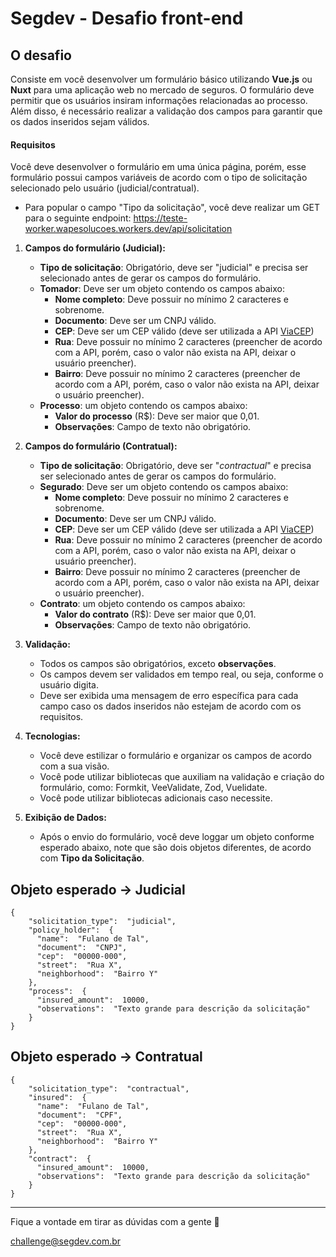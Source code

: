 # Segdev - Desafio front-end

## O desafio
Consiste em você desenvolver um formulário básico utilizando **Vue.js** ou **Nuxt** para uma aplicação web no mercado de seguros. O formulário deve permitir que os usuários insiram informações relacionadas ao processo. Além disso, é necessário realizar a validação dos campos para garantir que os dados inseridos sejam válidos. 

#### Requisitos
Você deve desenvolver o formulário em uma única página, porém, esse formulário possui campos variáveis de acordo com o tipo de solicitação selecionado pelo usuário (judicial/contratual).

* Para popular o campo "Tipo da solicitação", você deve realizar um GET para o seguinte endpoint: https://teste-worker.wapesolucoes.workers.dev/api/solicitation

1.  **Campos do formulário (Judicial):**
    -   **Tipo de solicitação**: Obrigatório, deve ser "judicial" e precisa ser selecionado antes de gerar os campos do formulário.
    -   **Tomador**: Deve ser um objeto contendo os campos abaixo:
	    -   **Nome completo**: Deve possuir no mínimo 2 caracteres e sobrenome.
	    -   **Documento**: Deve ser um CNPJ válido.
	    - **CEP**: Deve ser um CEP válido (deve ser utilizada a API [ViaCEP](https://viacep.com.br))
	    - **Rua**: Deve possuir no mínimo 2 caracteres (preencher de acordo com a API, porém, caso o valor não exista na API, deixar o usuário preencher).
	    - **Bairro**: Deve possuir no mínimo 2 caracteres (preencher de acordo com a API, porém, caso o valor não exista na API, deixar o usuário preencher).
	  - **Processo**: um objeto contendo os campos abaixo:
		  - **Valor do processo** (R$): Deve ser maior que 0,01.
		  - **Observações**: Campo de texto não obrigatório.
		  
2.  **Campos do formulário (Contratual):**
    -   **Tipo de solicitação**: Obrigatório, deve ser "*contractual*" e precisa ser selecionado antes de gerar os campos do formulário.
    -   **Segurado**: Deve ser um objeto contendo os campos abaixo:
	    -   **Nome completo**: Deve possuir no mínimo 2 caracteres e sobrenome.
	    -   **Documento**: Deve ser um CNPJ válido.
	    - **CEP**: Deve ser um CEP válido (deve ser utilizada a API [ViaCEP](https://viacep.com.br))
	    - **Rua**: Deve possuir no mínimo 2 caracteres (preencher de acordo com a API, porém, caso o valor não exista na API, deixar o usuário preencher).
	    - **Bairro**: Deve possuir no mínimo 2 caracteres (preencher de acordo com a API, porém, caso o valor não exista na API, deixar o usuário preencher).
	  - **Contrato**: um objeto contendo os campos abaixo:
		  - **Valor do contrato** (R$): Deve ser maior que 0,01.
		  - **Observações**: Campo de texto não obrigatório.
3.  **Validação:**
    
    -   Todos os campos são obrigatórios, exceto **observações**.
    -   Os campos devem ser validados em tempo real, ou seja, conforme o usuário digita.
    -   Deve ser exibida uma mensagem de erro específica para cada campo caso os dados inseridos não estejam de acordo com os requisitos.
    
4.  **Tecnologias:**

    - Você deve estilizar o formulário e organizar os campos de acordo com a sua visão.
    - Você pode utilizar bibliotecas que auxiliam na validação e criação do formulário, como: Formkit, VeeValidate, Zod, Vuelidate.
    - Você pode utilizar bibliotecas adicionais caso necessite.
   
5.  **Exibição de Dados:**
    
    -   Após o envio do formulário, você deve loggar um objeto conforme esperado abaixo, note que são dois objetos diferentes, de acordo com **Tipo da Solicitação**.

## Objeto esperado -> Judicial
    { 
	    "solicitation_type":  "judicial", 
	    "policy_holder":  {
		  "name":  "Fulano de Tal",
		  "document":  "CNPJ",
		  "cep":  "00000-000",
		  "street":  "Rua X",
		  "neighborhood":  "Bairro Y"
		},
		"process":  {
		  "insured_amount":  10000,
		  "observations":  "Texto grande para descrição da solicitação"
		}
	}

## Objeto esperado -> Contratual
    { 
	    "solicitation_type":  "contractual", 
	    "insured":  {
		  "name":  "Fulano de Tal",
		  "document":  "CPF",
		  "cep":  "00000-000",
		  "street":  "Rua X",
		  "neighborhood":  "Bairro Y"
		},
		"contract":  {
		  "insured_amount":  10000,
		  "observations":  "Texto grande para descrição da solicitação"
		}
	}

---

Fique a vontade em tirar as dúvidas com a gente 🙂

challenge@segdev.com.br 
